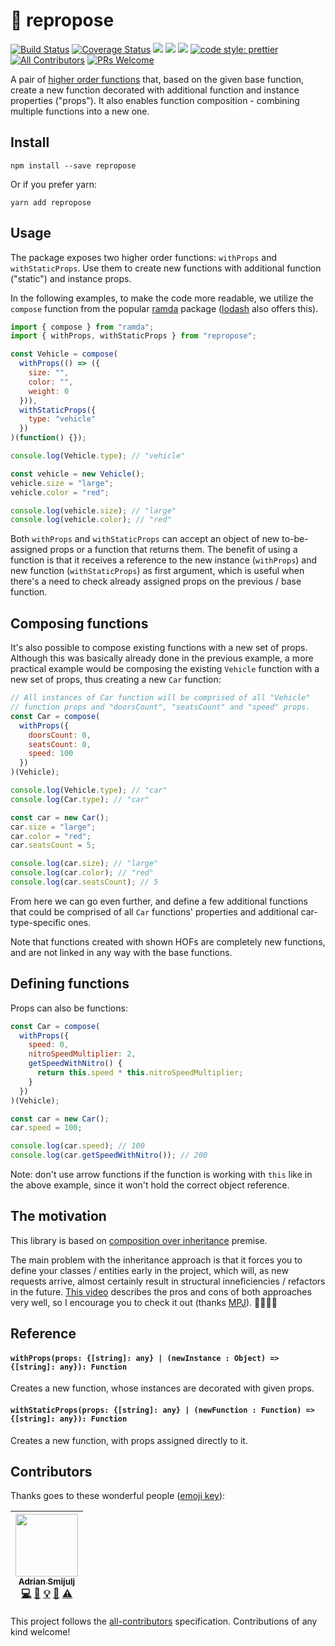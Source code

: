 
# 🎲 repropose
[![Build Status](https://travis-ci.org/doitadrian/repropose.svg?branch=master)](https://travis-ci.org/doitadrian/repropose)
[![Coverage Status](https://coveralls.io/repos/github/doitadrian/repropose/badge.svg?branch=master)](https://coveralls.io/github/doitadrian/repropose?branch=master)
[![](https://img.shields.io/npm/dw/repropose.svg)](https://www.npmjs.com/package/repropose) 
[![](https://img.shields.io/npm/v/repropose.svg)](https://www.npmjs.com/package/repropose)
![](https://img.shields.io/npm/types/repropose.svg)
[![code style: prettier](https://img.shields.io/badge/code_style-prettier-ff69b4.svg?style=flat-square)](https://github.com/prettier/prettier)
[![All Contributors](https://img.shields.io/badge/all_contributors-1-orange.svg?style=flat-square)](#contributors)
[![PRs Welcome](https://img.shields.io/badge/PRs-welcome-brightgreen.svg?style=flat-square)](http://makeapullrequest.com)
  
A pair of [higher order functions](https://en.wikipedia.org/wiki/Higher-order_function)
that, based on the given base function, create a new function decorated 
with additional function and instance properties ("props"). It also enables function composition - combining multiple functions into a new one.

## Install
```
npm install --save repropose
```

Or if you prefer yarn: 
```
yarn add repropose
```

## Usage
The package exposes two higher order functions: `withProps` and `withStaticProps`. Use them to create new functions with additional function ("static") and instance props. 

In the following examples, to make the code more readable, we utilize the `compose` function from 
the popular [ramda](https://ramdajs.com/) package 
([lodash](https://lodash.com/) also offers this).

```javascript
import { compose } from "ramda";
import { withProps, withStaticProps } from "repropose";

const Vehicle = compose(
  withProps(() => ({
    size: "",
    color: "",
    weight: 0
  })),
  withStaticProps({
    type: "vehicle"
  })
)(function() {});

console.log(Vehicle.type); // "vehicle"

const vehicle = new Vehicle();
vehicle.size = "large";
vehicle.color = "red";

console.log(vehicle.size); // "large"
console.log(vehicle.color); // "red"
```

Both `withProps` and `withStaticProps` can accept an object of new to-be-assigned props or a function that returns them. The benefit of using a function is that it receives a reference to the new instance (`withProps`) and new function (`withStaticProps`) as first argument, which is useful when there's a need to check already assigned props on the previous / base function.

## Composing functions

It's also possible to compose existing functions with a new set of props. Although this was basically already done in the previous example, a more practical example would be composing the existing `Vehicle` function with a new set of props, thus creating a new `Car` function:

```javascript
// All instances of Car function will be comprised of all "Vehicle" 
// function props and "doorsCount", "seatsCount" and "speed" props.
const Car = compose(
  withProps({
    doorsCount: 0,
    seatsCount: 0,
    speed: 100
  })
)(Vehicle);

console.log(Vehicle.type); // "car"
console.log(Car.type); // "car"

const car = new Car();
car.size = "large";
car.color = "red";
car.seatsCount = 5;

console.log(car.size); // "large"
console.log(car.color); // "red"
console.log(car.seatsCount); // 5
```

From here we can go even further, and define a few additional functions 
that could be comprised of all `Car` functions' properties and 
additional car-type-specific ones.

Note that functions created with shown HOFs are completely new functions, 
and are not linked in any way with the base functions.

## Defining functions

Props can also be functions: 

```javascript
const Car = compose(
  withProps({
    speed: 0,
    nitroSpeedMultiplier: 2,
    getSpeedWithNitro() {
      return this.speed * this.nitroSpeedMultiplier;
    }
  })
)(Vehicle);

const car = new Car();
car.speed = 100;

console.log(car.speed); // 100
console.log(car.getSpeedWithNitro()); // 200
```

Note: don't use arrow functions if the function is working with `this` like in the above example, since it won't hold the correct object reference.

## The motivation

This library is based on [composition over inheritance](https://en.wikipedia.org/wiki/Composition_over_inheritance) premise.

The main problem with the inheritance approach is that it forces you to define your classes / entities early in the project, which will, as new requests arrive, almost certainly result in structural inneficiencies / refactors in the future. [This video](https://www.youtube.com/watch?v=wfMtDGfHWpA) describes the pros and cons of both approaches very well, so I encourage you to check it out (thanks [MPJ](https://github.com/mpj)). 🍌🦍🌴🙃

## Reference

#### `withProps(props: {[string]: any} | (newInstance : Object) => {[string]: any}): Function`
Creates a new function, whose instances are decorated with given props.

#### `withStaticProps(props: {[string]: any} | (newFunction : Function) => {[string]: any}): Function`
Creates a new function, with props assigned directly to it.

## Contributors

Thanks goes to these wonderful people ([emoji key](https://github.com/kentcdodds/all-contributors#emoji-key)):

<!-- ALL-CONTRIBUTORS-LIST:START - Do not remove or modify this section -->
<!-- prettier-ignore -->
| [<img src="https://avatars0.githubusercontent.com/u/5121148?v=4" width="100px;"/><br /><sub><b>Adrian Smijulj</b></sub>](https://github.com/doitadrian)<br />[💻](https://github.com/doitadrian/repropose/commits?author=doitadrian "Code") [📖](https://github.com/doitadrian/repropose/commits?author=doitadrian "Documentation") [💡](#example-doitadrian "Examples") [👀](#review-doitadrian "Reviewed Pull Requests") [⚠️](https://github.com/doitadrian/repropose/commits?author=doitadrian "Tests") |
| :---: |
<!-- ALL-CONTRIBUTORS-LIST:END -->

This project follows the [all-contributors](https://github.com/kentcdodds/all-contributors) specification. Contributions of any kind welcome!
